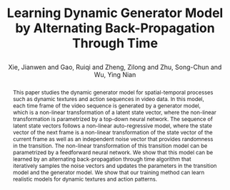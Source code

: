 ---
layout: pub
type: article
key: dyngen
title: >
    Learning Dynamic Generator Model by Alternating Back-Propagation Through Time
author: Xie, Jianwen and Gao, Ruiqi and Zheng, Zilong and Zhu, Song-Chun and Wu, Ying Nian
equalauthor: Xie, Jianwen and Gao, Ruiqi
website: http://www.stat.ucla.edu/~jxie/DynamicGenerator/DynamicGenerator.html
arxiv: https://arxiv.org/pdf/1812.10587.pdf
abbr: AAAI'19
award: Spotlight
img: DynamicGenerator/dynamic_generator.gif
code: https://github.com/jianwen-xie/Dynamic_generator
journal: The Thirty-Third AAAI Conference on Artificial Intelligence (AAAI)
year: 2019
abstract: >
    This paper studies the dynamic generator model for spatial-temporal processes such as dynamic textures and action sequences in video data. In this model, each time frame of the video sequence is generated by a generator model, which is a non-linear transformation of a latent state vector, where the non-linear transformation is parametrized by a top-down neural network. The sequence of latent state vectors follows a non-linear auto-regressive model, where the state vector of the next frame is a non-linear transformation of the state vector of the current frame as well as an independent noise vector that provides randomness in the transition. The non-linear transformation of this transition model can be parametrized by a feedforward neural network. We show that this model can be learned by an alternating back-propagation through time algorithm that iteratively samples the noise vectors and updates the parameters in the transition model and the generator model. We show that our training method can learn realistic models for dynamic textures and action patterns.
bibtex: >
    @article{xie2019DG,
        title = {Learning Dynamic Generator Model by Alternating Back-Propagation Through Time},
        author = {Xie, Jianwen and Gao, Ruiqi and Zheng, Zilong and Zhu, Song-Chun and Wu, Ying Nian},
        journal={The Thirty-Third AAAI Conference on Artificial Intelligence (AAAI)},
        year = {2019}
    }    
---